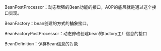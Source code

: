 BeanPostProcessor：动态增强的Bean功能的接口，AOP的底层就是通过这个接口实现。

BeanFactory：bean创建的方式的抽象接口。

BeanFactoryPostProcessor：动态修改创建bean的factory工厂信息的接口

BeanDefinition：保存Bean信息的对象